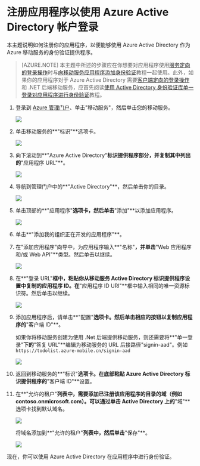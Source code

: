 <properties linkid="develop-mobile-how-to-guides-register-for-active-directory-authentication" urlDisplayName="Register for Azure Active Directory Authentication" pageTitle="注册以进行 Azure Active Directory 身份验证 - 移动服务" metaKeywords="Azure registering application, Azure Active Directory authentication, application authenticate, authenticate mobile services" description="了解如何在移动服务应用程序中注册以进行 Azure Active Directory 身份验证." title="Register your account to use an Azure Active Directory account login" authors="wesmc" services="mobile-services" documentationCenter="Mobile" />
<tags ms.service="mobile-services"
    ms.date=""
    wacn.date=""
    />

# 注册应用程序以使用 Azure Active Directory 帐户登录

本主题说明如何注册你的应用程序，以便能够使用 Azure Active Directory 作为 Azure 移动服务的身份验证提供程序。 


>[AZURE.NOTE] 本主题中所述的步骤应在你想要对应用程序使用[服务定向的登录操作](http://msdn.microsoft.com/library/azure/dn283952.aspx)时与[向移动服务应用程序添加身份验证](/zh-cn/documentation/articles/mobile-services-dotnet-backend-windows-store-dotnet-get-started-users/)教程一起使用。此外，如果你的应用程序对于 Azure Active Directory 需要[客户端定向的登录操作](http://msdn.microsoft.com/library/azure/jj710106.aspx)和 .NET 后端移动服务，应首先阅读[使用 Active Directory 身份验证库单一登录对应用程序进行身份验证](/zh-cn/documentation/articles/mobile-services-windows-store-dotnet-adal-sso-authentication/)教程。


1. 登录到 [Azure 管理门户]、单击"移动服务"，然后单击您的移动服务。

    ![][1]

2. 单击移动服务的**"标识"**选项卡。 

    ![][2]

3. 向下滚动到**"Azure Active Directory"**标识提供程序部分，并复制其中列出的**"应用程序 URL"**。

    ![][3]

4. 导航到管理门户中的**"Active Directory"**，然后单击你的目录。

    ![][4] 

5. 单击顶部的**"应用程序"**选项卡，然后单击**"添加"**以添加应用程序。 

    ![][10]

6. 单击**"添加我的组织正在开发的应用程序"**。

7. 在"添加应用程序"向导中，为应用程序输入**"名称"**，并单击**"Web 应用程序和/或 Web API"**类型。然后单击以继续。

    ![][5]

8. 在**"登录 URL"**框中，粘贴你从移动服务 Active Directory 标识提供程序设置中复制的应用程序 ID。在**"应用程序 ID URI"**框中输入相同的唯一资源标识符。然后单击以继续。
 
    ![][6]


9. 添加应用程序后，请单击**"配置"**选项卡。然后单击相应的按钮以复制应用程序的**"客户端 ID"**。

    如果你将移动服务创建为使用 .Net 后端提供移动服务，则还需要将**"单一登录"**下的**"答复 URL"**编辑为移动服务的 URL 后接路径"signin-aad"。例如  `https://todolist.azure-mobile.cn/signin-aad`

    ![][8]


10. 返回到移动服务的**"标识"**选项卡。在底部粘贴 Azure Active Directory 标识提供程序的**"客户端 ID"**设置。

  
11. 在**"允许的租户"**列表中，需要添加已注册该应用程序的目录的域（例如 contoso.onmicrosoft.com）。可以通过单击 Active Directory 上的**"域"**选项卡找到默认域名。

    ![][11]
 
    将域名添加到**"允许的租户"**列表中，然后单击**"保存"**。    


    ![][9]



现在，你可以使用 Azure Active Directory 在应用程序中进行身份验证。 



<!-- Anchors. -->

<!-- Images. -->
[1]: ./media/mobile-services-how-to-register-active-directory-authentication/mobile-services-selection.png
[2]: ./media/mobile-services-how-to-register-active-directory-authentication/mobile-identity-tab.png
[3]: ./media/mobile-services-how-to-register-active-directory-authentication/mobile-services-copy-app-url-waad-auth.png
[4]: ./media/mobile-services-how-to-register-active-directory-authentication/mobile-services-select-ad-waad-auth.png
[5]: ./media/mobile-services-how-to-register-active-directory-authentication/mobile-services-add-app-wizard-1-waad-auth.png
[6]: ./media/mobile-services-how-to-register-active-directory-authentication/mobile-services-add-app-wizard-2-waad-auth.png
[7]: ./media/mobile-services-how-to-register-active-directory-authentication/mobile-services-add-app-wizard-3-waad-auth.png
[8]: ./media/mobile-services-how-to-register-active-directory-authentication/mobile-services-clientid-waad-auth.png
[9]: ./media/mobile-services-how-to-register-active-directory-authentication/mobile-services-clientid-pasted-waad-auth.png
[10]:./media/mobile-services-how-to-register-active-directory-authentication/mobile-services-waad-idenity-tab-selection.png
[11]:./media/mobile-services-how-to-register-active-directory-authentication/mobile-services-default-domain.png

<!-- URLs. -->
[Azure 管理门户]: https://manage.windowsazure.cn/

